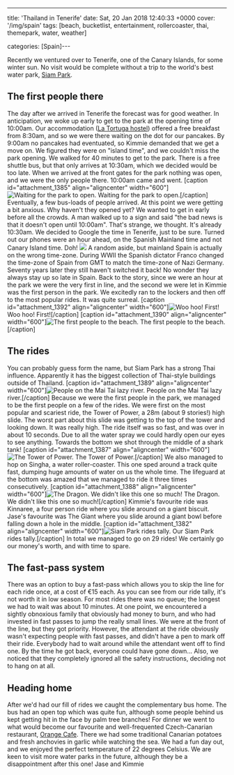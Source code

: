 ---
title: 'Thailand in Tenerife'
date: Sat, 20 Jan 2018 12:40:33 +0000
cover: '/img/spain'
tags: [beach, bucketlist, entertainment, rollercoaster, thai, themepark, water, weather]

categories: [Spain]---

Recently we ventured over to Tenerife, one of the Canary Islands, for some winter sun. No visit would be complete without a trip to the world's best water park, [Siam Park](http://siampark.net/index.php/en/).

The first people there
----------------------

The day after we arrived in Tenerife the forecast was for good weather. In anticipation, we woke up early to get to the park at the opening time of 10:00am. Our accommodation ([La Tortuga hostel](http://www.latortugahostel.com/homepage/)) offered a free breakfast from 8:30am, and so we were there waiting on the dot for our pancakes. By 9:00am no pancakes had eventuated, so Kimmie demanded that we get a move on. We figured they were on "island time", and we couldn't miss the park opening. We walked for 40 minutes to get to the park. There is a free shuttle bus, but that only arrives at 10:30am, which we decided would be too late. When we arrived at the front gates for the park nothing was open, and we were the only people there. 10:00am came and went. \[caption id="attachment_1385" align="aligncenter" width="600"\]![Waiting for the park to open.](http://coupleofkiwis.com/wp-content/uploads/2018/01/siam_waiting-600x450.jpg) Waiting for the park to open.\[/caption\] Eventually, a few bus-loads of people arrived. At this point we were getting a bit anxious. Why haven't they opened yet? We wanted to get in early before all the crowds. A man walked up to a sign and said "the bad news is that it doesn't open until 10:00am". That's strange, we thought. It's already 10:30am. We decided to Google the time in Tenerife, just to be sure. Turned out our phones were an hour ahead, on the Spanish Mainland time and not Canary Island time. Doh! ![](http://coupleofkiwis.com/wp-content/uploads/2018/01/siam_sign-600x338.jpg) A random aside, but mainland Spain is actually on the wrong time-zone. During WWII the Spanish dictator Franco changed the time-zone of Spain from GMT to match the time-zone of Nazi Germany. Seventy years later they still haven't switched it back! No wonder they always stay up so late in Spain. Back to the story, since we were an hour at the park we were the very first in line, and the second we were let in Kimmie was the first person in the park. We excitedly ran to the lockers and then off to the most popular rides. It was quite surreal. \[caption id="attachment_1392" align="aligncenter" width="600"\]![Woo hoo! First!](http://coupleofkiwis.com/wp-content/uploads/2018/01/IMG_20180112_095651-600x450.jpg) Woo hoo! First!\[/caption\] \[caption id="attachment_1390" align="aligncenter" width="600"\]![The first people to the beach.](http://coupleofkiwis.com/wp-content/uploads/2018/01/siam_beach-600x450.jpg) The first people to the beach.\[/caption\]

The rides
---------

You can probably guess form the name, but Siam Park has a strong Thai influence. Apparently it has the biggest collection of Thai-style buildings outside of Thailand. \[caption id="attachment_1389" align="aligncenter" width="600"\]![People on the Mai Tai lazy river.](http://coupleofkiwis.com/wp-content/uploads/2018/01/siam_river-600x338.jpg) People on the Mai Tai lazy river.\[/caption\] Because we were the first people in the park, we managed to be the first people on a few of the rides. We were first on the most popular and scariest ride, the Tower of Power, a 28m (about 9 stories!) high slide. The worst part about this slide was getting to the top of the tower and looking down. It was really high. The ride itself was so fast, and was over in about 10 seconds. Due to all the water spray we could hardly open our eyes to see anything. Towards the bottom we shot through the middle of a shark tank! \[caption id="attachment_1387" align="aligncenter" width="600"\]![The Tower of Power.](http://coupleofkiwis.com/wp-content/uploads/2018/01/siam_tower-600x338.jpg) The Tower of Power.\[/caption\] We also managed to hop on Singha, a water roller-coaster. This one sped around a track quite fast, dumping huge amounts of water on us the whole time. The lifeguard at the bottom was amazed that we managed to ride it three times consecutively. \[caption id="attachment_1388" align="aligncenter" width="600"\]![The Dragon. We didn't like this one so much!](http://coupleofkiwis.com/wp-content/uploads/2018/01/siam_dragon-600x338.jpg) The Dragon. We didn't like this one so much!\[/caption\] Kimmie's favourite ride was Kinnaree, a four person ride where you slide around on a giant biscuit. Jase's favourite was The Giant where you slide around a giant bowl before falling down a hole in the middle. \[caption id="attachment_1382" align="aligncenter" width="600"\]![Siam Park rides tally.](http://coupleofkiwis.com/wp-content/uploads/2018/01/20180120122208_hd-600x441.png) Our Siam Park rides tally.\[/caption\] In total we managed to go on 29 rides! We certainly go our money's worth, and with time to spare.

The fast-pass system
--------------------

There was an option to buy a fast-pass which allows you to skip the line for each ride once, at a cost of €15 each. As you can see from our ride tally, it's not worth it in low season. For most rides there was no queue; the longest we had to wait was about 10 minutes. At one point, we encountered a sightly obnoxious family that obviously had money to burn, and who had invested in fast passes to jump the really small lines. We were at the front of the line, but they got priority. However, the attendant at the ride obviously wasn't expecting people with fast passes, and didn't have a pen to mark off their ride. Everybody had to wait around while the attendant went off to find one. By the time he got back, everyone could have gone down... Also, we noticed that they completely ignored all the safety instructions, deciding not to hang on at all.

Heading home
------------

After we'd had our fill of rides we caught the complementary bus home. The bus had an open top which was quite fun, although some people behind us kept getting hit in the face by palm tree branches! For dinner we went to what would become our favourite and well-frequented Czech-Canarian restaurant, [Orange Cafe](https://www.facebook.com/OrangeCafeTenerife). There we had some traditional Canarian potatoes and fresh anchovies in garlic while watching the sea. We had a fun day out, and we enjoyed the perfect temperature of 22 degrees Celsius. We are keen to visit more water parks in the future, although they be a disappointment after this one! Jase and Kimmie